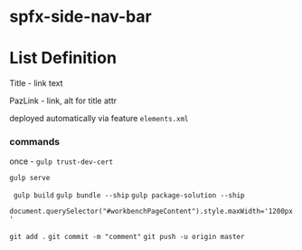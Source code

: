 # spfx-side-nav-bar


# List Definition 

Title - link text  

PazLink - link, alt for title attr

deployed automatically via feature `elements.xml`









### commands
once - `gulp trust-dev-cert`


`gulp serve`


` gulp build`
`gulp bundle --ship`
`gulp package-solution --ship`


`document.querySelector("#workbenchPageContent").style.maxWidth='1200px'`



`git add .`
`git commit -m "comment"`
`git push -u origin master`

